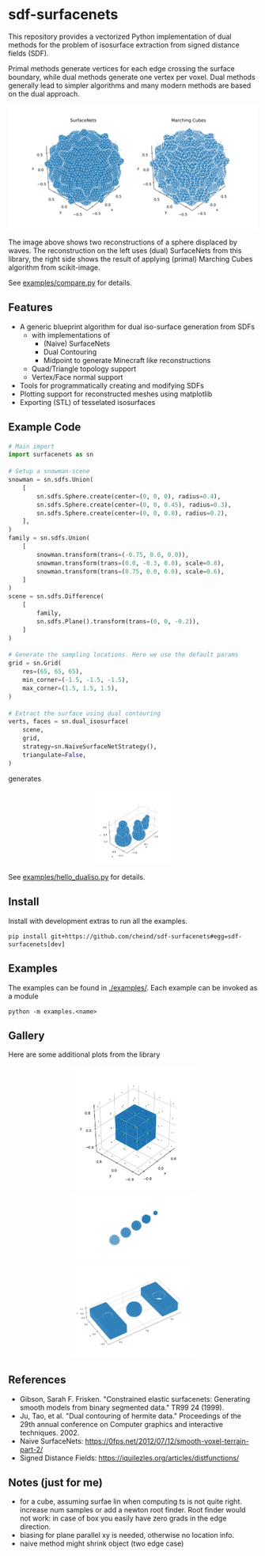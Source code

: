 # sdf-surfacenets

This repository provides a vectorized Python implementation of dual methods for the problem of isosurface extraction from signed distance fields (SDF).

Primal methods generate vertices for each edge crossing the surface boundary, while dual methods generate one vertex per voxel. Dual methods generally lead to simpler algorithms and many modern methods are based on the dual approach.

<div align="center">
<img src="doc/surfacenets.svg">
</div>

The image above shows two reconstructions of a sphere displaced by waves. The reconstruction on the left uses (dual) SurfaceNets from this library, the right side shows the result of applying (primal) Marching Cubes algorithm from scikit-image.

See [examples/compare.py](examples/compare.py) for details.

## Features

-   A generic blueprint algorithm for dual iso-surface generation from SDFs
    -   with implementations of
        -   (Naive) SurfaceNets
        -   Dual Contouring
        -   Midpoint to generate Minecraft like reconstructions
    -   Quad/Triangle topology support
    -   Vertex/Face normal support
-   Tools for programmatically creating and modifying SDFs
-   Plotting support for reconstructed meshes using matplotlib
-   Exporting (STL) of tesselated isosurfaces

## Example Code

```python
# Main import
import surfacenets as sn

# Setup a snowman-scene
snowman = sn.sdfs.Union(
    [
        sn.sdfs.Sphere.create(center=(0, 0, 0), radius=0.4),
        sn.sdfs.Sphere.create(center=(0, 0, 0.45), radius=0.3),
        sn.sdfs.Sphere.create(center=(0, 0, 0.8), radius=0.2),
    ],
)
family = sn.sdfs.Union(
    [
        snowman.transform(trans=(-0.75, 0.0, 0.0)),
        snowman.transform(trans=(0.0, -0.3, 0.0), scale=0.8),
        snowman.transform(trans=(0.75, 0.0, 0.0), scale=0.6),
    ]
)
scene = sn.sdfs.Difference(
    [
        family,
        sn.sdfs.Plane().transform(trans=(0, 0, -0.2)),
    ]
)

# Generate the sampling locations. Here we use the default params
grid = sn.Grid(
    res=(65, 65, 65),
    min_corner=(-1.5, -1.5, -1.5),
    max_corner=(1.5, 1.5, 1.5),
)

# Extract the surface using dual contouring
verts, faces = sn.dual_isosurface(
    scene,
    grid,
    strategy=sn.NaiveSurfaceNetStrategy(),
    triangulate=False,
)
```

generates

<div align="center">
<img src="doc/hello_surfacenets.svg" width="30%">
</div>

See [examples/hello_dualiso.py](examples/hello_dualiso.py) for details.

## Install

Install with development extras to run all the examples.

```
pip install git+https://github.com/cheind/sdf-surfacenets#egg=sdf-surfacenets[dev]
```

## Examples

The examples can be found in [./examples/](./examples/). Each example can be invoked as a module

```
python -m examples.<name>
```

## Gallery

Here are some additional plots from the library

<div align="center">
<img src="doc/normals.gif" width="50%">
</div>
<div align="center">
<img src="doc/lods.svg" width="50%">
</div>
<div align="center">
<img src="doc/bool.svg" width="50%">
</div>

## References

-   Gibson, Sarah F. Frisken. "Constrained elastic surfacenets: Generating smooth models from binary segmented data." TR99 24 (1999).
-   Ju, Tao, et al. "Dual contouring of hermite data." Proceedings of the 29th annual conference on Computer graphics and interactive techniques. 2002.
-   Naive SurfaceNets: https://0fps.net/2012/07/12/smooth-voxel-terrain-part-2/
-   Signed Distance Fields: https://iquilezles.org/articles/distfunctions/

## Notes (just for me)

-   for a cube, assuming surfae lin when computing ts is not quite right. increase num samples or add a newton root finder. Root finder
    would not work: in case of box you easily have zero grads in the edge direction.
-   biasing for plane parallel xy is needed, otherwise no location info.
-   naive method might shrink object (two edge case)
